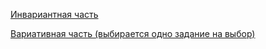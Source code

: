 [Инвариантная часть](https://github.com/MelnikNO/DataBase/blob/main/СР2/ISR.md)

[Вариативная часть (выбирается одно задание на выбор)](https://github.com/MelnikNO/DataBase/blob/main/СР2/VSR.md)

